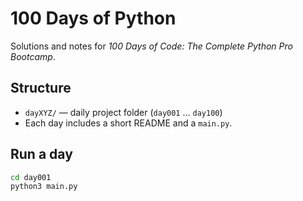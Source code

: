 # 100 Days of Python

Solutions and notes for *100 Days of Code: The Complete Python Pro Bootcamp*.

## Structure
- `dayXYZ/` — daily project folder (`day001` … `day100`)
- Each day includes a short README and a `main.py`.

## Run a day
```bash
cd day001
python3 main.py
```
